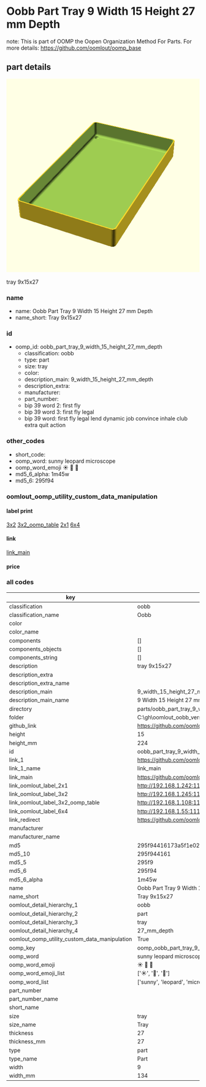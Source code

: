 # Oobb Part Tray 9 Width 15 Height 27 mm Depth  

note: This is part of OOMP the Oopen Organization Method For Parts. For more details: https://github.com/oomlout/oomp_base

##  part details
  

[![](3dpr.png)](3dpr.png)

tray 9x15x27



### name
* name: Oobb Part Tray 9 Width 15 Height 27 mm Depth
* name_short: Tray 9x15x27 
### id
* oomp_id: oobb_part_tray_9_width_15_height_27_mm_depth
  * classification: oobb
  * type: part
  * size: tray
  * color: 
  * description_main: 9_width_15_height_27_mm_depth
  * description_extra: 
  * manufacturer: 
  * part_number: 
  * bip 39 word 2: first fly
  * bip 39 word 3: first fly legal
  * bip 39 word: first fly legal lend dynamic job convince inhale club extra quit action

### other_codes
* short_code: 
* oomp_word: sunny leopard microscope
* oomp_word_emoji :sunny: :leopard: :microscope:
* md5_6_alpha: 1m45w
* md5_6: 295f94






### oomlout_oomp_utility_custom_data_manipulation
#### label print
[3x2](http://192.168.1.245:1112/?label=oomp%201m45w)
[3x2_oomp_table](http://192.168.1.108:1112/?label=oomp%201m45w)
[2x1](http://192.168.1.242:1112/?label=oomp%201m45w)
[6x4](http://192.168.1.55:1112/?label=oomp%201m45w)    

#### link

[link_main](https://github.com/oomlout/oomlout_oobb_version_4_generated_parts/tree/main/navigation_oomp/oobb/part/tray/9_width_15_height_27_mm_depth/part)                              

#### price







### all codes 
| key | value |  
| --- | --- |  
| classification | oobb |  
| classification_name | Oobb |  
| color |  |  
| color_name |  |  
| components | [] |  
| components_objects | [] |  
| components_string | [] |  
| description | tray 9x15x27 |  
| description_extra |  |  
| description_extra_name |  |  
| description_main | 9_width_15_height_27_mm_depth |  
| description_main_name | 9 Width 15 Height 27 mm Depth |  
| directory | parts/oobb_part_tray_9_width_15_height_27_mm_depth |  
| folder | C:\gh\oomlout_oobb_version_4_generated_parts\parts\oobb_part_tray_9_width_15_height_27_mm_depth |  
| github_link | https://github.com/oomlout/oomlout_oomp_part_src/tree/main/parts/oobb_part_tray_9_width_15_height_27_mm_depth |  
| height | 15 |  
| height_mm | 224 |  
| id | oobb_part_tray_9_width_15_height_27_mm_depth |  
| link_1 | https://github.com/oomlout/oomlout_oobb_version_4_generated_parts/tree/main/navigation_oomp/oobb/part/tray/9_width_15_height_27_mm_depth/part |  
| link_1_name | link_main |  
| link_main | https://github.com/oomlout/oomlout_oobb_version_4_generated_parts/tree/main/navigation_oomp/oobb/part/tray/9_width_15_height_27_mm_depth/part |  
| link_oomlout_label_2x1 | http://192.168.1.242:1112/?label=oomp%201m45w |  
| link_oomlout_label_3x2 | http://192.168.1.245:1112/?label=oomp%201m45w |  
| link_oomlout_label_3x2_oomp_table | http://192.168.1.108:1112/?label=oomp%201m45w |  
| link_oomlout_label_6x4 | http://192.168.1.55:1112/?label=oomp%201m45w |  
| link_redirect | https://github.com/oomlout/oomlout_oobb_version_4_generated_parts/tree/main/parts/oobb_tray_09_15_27 |  
| manufacturer |  |  
| manufacturer_name |  |  
| md5 | 295f94416173a5f1e02267fefed67abb |  
| md5_10 | 295f944161 |  
| md5_5 | 295f9 |  
| md5_6 | 295f94 |  
| md5_6_alpha | 1m45w |  
| name | Oobb Part Tray 9 Width 15 Height 27 mm Depth |  
| name_short | Tray 9x15x27  |  
| oomlout_detail_hierarchy_1 | oobb |  
| oomlout_detail_hierarchy_2 | part |  
| oomlout_detail_hierarchy_3 | tray |  
| oomlout_detail_hierarchy_4 | 27_mm_depth |  
| oomlout_oomp_utility_custom_data_manipulation | True |  
| oomp_key | oomp_oobb_part_tray_9_width_15_height_27_mm_depth |  
| oomp_word | sunny leopard microscope |  
| oomp_word_emoji | :sunny: :leopard: :microscope: |  
| oomp_word_emoji_list | [':sunny:', ':leopard:', ':microscope:'] |  
| oomp_word_list | ['sunny', 'leopard', 'microscope'] |  
| part_number |  |  
| part_number_name |  |  
| short_name |  |  
| size | tray |  
| size_name | Tray |  
| thickness | 27 |  
| thickness_mm | 27 |  
| type | part |  
| type_name | Part |  
| width | 9 |  
| width_mm | 134 |  
